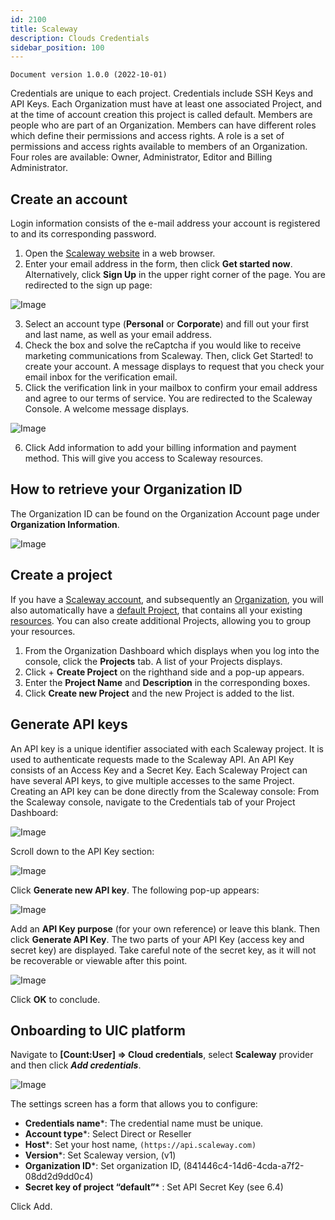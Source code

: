 ```yaml
---
id: 2100
title: Scaleway
description: Clouds Credentials
sidebar_position: 100
---
```


```
Document version 1.0.0 (2022-10-01)
```

Credentials are unique to each project. Credentials include SSH Keys and API Keys.
Each Organization must have at least one associated Project, and at the time of account creation this project is called default.
Members are people who are part of an Organization. Members can have different roles which define their permissions and access rights.
A role is a set of permissions and access rights available to members of an Organization. Four roles are available: Owner, Administrator, Editor and Billing Administrator.

## Create an account
Login information consists of the e-mail address your account is registered to and its corresponding password.

1. Open the [Scaleway website](https://www.scaleway.com/en/) in a web browser.
2. Enter your email address in the form, then click **Get started now**. Alternatively, click **Sign Up** in the upper right corner of the page. You are redirected to the sign up page:

![Image](/img_en/img_UIC_Provider_Cred_Settings/scalewayimage010.png#bordered)

3. Select an account type (**Personal** or **Corporate**) and fill out your first and last name, as well as your email address.
4. Check the box and solve the reCaptcha if you would like to receive marketing communications from Scaleway. Then, click Get Started! to create your account. A message displays to request that you check your email inbox for the verification email.
5. Click the verification link in your mailbox to confirm your email address and agree to our terms of service. You are redirected to the Scaleway Console. A welcome message displays.

![Image](/img_en/img_UIC_Provider_Cred_Settings/scalewayimage011.png#bordered)

6. Click Add information to add your billing information and payment method. This will give you access to Scaleway resources.

## How to retrieve your Organization ID

The Organization ID can be found on the Organization Account page under **Organization Information**.

![Image](/img_en/img_UIC_Provider_Cred_Settings/scalewayimage012.png#bordered)


## Create a project
If you have a [Scaleway account](https://www.scaleway.com/en/docs/console/my-account/how-to/create-an-account), and subsequently an [Organization](https://www.scaleway.com/en/docs/console/my-project/concepts#organization), you will also automatically have a [default Project](https://www.scaleway.com/en/docs/console/my-project/concepts#default-project), that contains all your existing [resources](https://www.scaleway.com/en/docs/console/my-project/concepts#resources). You can also create additional Projects, allowing you to group your resources.

1. From the Organization Dashboard which displays when you log into the console, click the **Projects** tab. A list of your Projects displays.
2. Click + **Create Project** on the righthand side and a pop-up appears.
3. Enter the **Project Name** and **Description** in the corresponding boxes.
4. Click **Create new Project** and the new Project is added to the list.


## Generate API keys
An API key is a unique identifier associated with each Scaleway project. It is used to authenticate requests made to the Scaleway API. An API Key consists of an Access Key and a Secret Key.
Each Scaleway Project can have several API keys, to give multiple accesses to the same Project. 
Creating an API key can be done directly from the Scaleway console:
From the Scaleway console, navigate to the Credentials tab of your Project Dashboard:

![Image](/img_en/img_UIC_Provider_Cred_Settings/scalewayimage013.png#bordered)

Scroll down to the API Key section:

![Image](/img_en/img_UIC_Provider_Cred_Settings/scalewayimage014.png#bordered)

Click **Generate new API key**. The following pop-up appears:

![Image](/img_en/img_UIC_Provider_Cred_Settings/scalewayimage015.png#bordered)

Add an **API Key purpose** (for your own reference) or leave this blank. Then click **Generate API Key**.
The two parts of your API Key (access key and secret key) are displayed. Take careful note of the secret key, as it will not be recoverable or viewable after this point.

![Image](/img_en/img_UIC_Provider_Cred_Settings/scalewayimage016.png#bordered)

Click **OK** to conclude.

## Onboarding to UIC platform
Navigate to **[Count:User] => Cloud credentials**, select **Scaleway** provider and then click ***Add credentials***.

![Image](/img_en/img_UIC_Provider_Cred_Settings/scalewayimage017.png#bordered)

The settings screen has a form that allows you to configure:

- **Credentials name***: The credential name must be unique.
- **Account type***: Select Direct or Reseller
- **Host***: Set your host name, ```(https://api.scaleway.com)```
- **Version***: Set Scaleway version, (v1)
- **Organization ID***: Set organization ID, (841446c4-14d6-4cda-a7f2-08dd2d9dd0c4)
- **Secret key of project “default”*** : Set API Secret Key (see 6.4)

Click Add.
